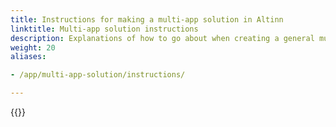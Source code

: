 ```yaml
---
title: Instructions for making a multi-app solution in Altinn
linktitle: Multi-app solution instructions
description: Explanations of how to go about when creating a general multi-app solution
weight: 20
aliases:

- /app/multi-app-solution/instructions/

---
```


{{<children description="true" />}}